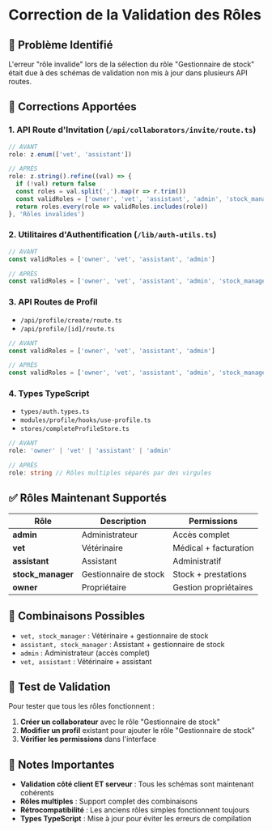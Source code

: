 # Correction de la Validation des Rôles

## 🐛 Problème Identifié

L'erreur "rôle invalide" lors de la sélection du rôle "Gestionnaire de stock" était due à des schémas de validation non mis à jour dans plusieurs API routes.

## 🔧 Corrections Apportées

### **1. API Route d'Invitation** (`/api/collaborators/invite/route.ts`)
```typescript
// AVANT
role: z.enum(['vet', 'assistant'])

// APRÈS
role: z.string().refine((val) => {
  if (!val) return false
  const roles = val.split(',').map(r => r.trim())
  const validRoles = ['owner', 'vet', 'assistant', 'admin', 'stock_manager']
  return roles.every(role => validRoles.includes(role))
}, 'Rôles invalides')
```

### **2. Utilitaires d'Authentification** (`/lib/auth-utils.ts`)
```typescript
// AVANT
const validRoles = ['owner', 'vet', 'assistant', 'admin']

// APRÈS
const validRoles = ['owner', 'vet', 'assistant', 'admin', 'stock_manager']
```

### **3. API Routes de Profil**
- `/api/profile/create/route.ts`
- `/api/profile/[id]/route.ts`

```typescript
// AVANT
const validRoles = ['owner', 'vet', 'assistant', 'admin']

// APRÈS
const validRoles = ['owner', 'vet', 'assistant', 'admin', 'stock_manager']
```

### **4. Types TypeScript**
- `types/auth.types.ts`
- `modules/profile/hooks/use-profile.ts`
- `stores/completeProfileStore.ts`

```typescript
// AVANT
role: 'owner' | 'vet' | 'assistant' | 'admin'

// APRÈS
role: string // Rôles multiples séparés par des virgules
```

## ✅ Rôles Maintenant Supportés

| Rôle | Description | Permissions |
|------|-------------|-------------|
| **admin** | Administrateur | Accès complet |
| **vet** | Vétérinaire | Médical + facturation |
| **assistant** | Assistant | Administratif |
| **stock_manager** | Gestionnaire de stock | Stock + prestations |
| **owner** | Propriétaire | Gestion propriétaires |

## 🔄 Combinaisons Possibles

- `vet, stock_manager` : Vétérinaire + gestionnaire de stock
- `assistant, stock_manager` : Assistant + gestionnaire de stock
- `admin` : Administrateur (accès complet)
- `vet, assistant` : Vétérinaire + assistant

## 🧪 Test de Validation

Pour tester que tous les rôles fonctionnent :

1. **Créer un collaborateur** avec le rôle "Gestionnaire de stock"
2. **Modifier un profil** existant pour ajouter le rôle "Gestionnaire de stock"
3. **Vérifier les permissions** dans l'interface

## 📝 Notes Importantes

- **Validation côté client ET serveur** : Tous les schémas sont maintenant cohérents
- **Rôles multiples** : Support complet des combinaisons
- **Rétrocompatibilité** : Les anciens rôles simples fonctionnent toujours
- **Types TypeScript** : Mise à jour pour éviter les erreurs de compilation
